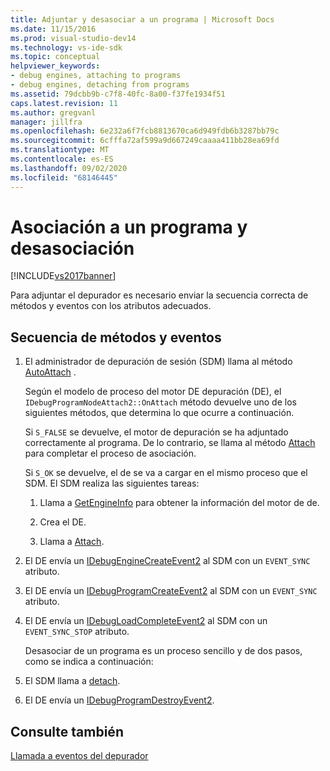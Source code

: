 ```yaml
---
title: Adjuntar y desasociar a un programa | Microsoft Docs
ms.date: 11/15/2016
ms.prod: visual-studio-dev14
ms.technology: vs-ide-sdk
ms.topic: conceptual
helpviewer_keywords:
- debug engines, attaching to programs
- debug engines, detaching from programs
ms.assetid: 79dcbb9b-c7f8-40fc-8a00-f37fe1934f51
caps.latest.revision: 11
ms.author: gregvanl
manager: jillfra
ms.openlocfilehash: 6e232a6f7fcb8813670ca6d949fdb6b3287bb79c
ms.sourcegitcommit: 6cfffa72af599a9d667249caaaa411bb28ea69fd
ms.translationtype: MT
ms.contentlocale: es-ES
ms.lasthandoff: 09/02/2020
ms.locfileid: "68146445"
---
```

# <a name="attaching-and-detaching-to-a-program"></a>Asociación a un programa y desasociación
[!INCLUDE[vs2017banner](../../includes/vs2017banner.md)]

Para adjuntar el depurador es necesario enviar la secuencia correcta de métodos y eventos con los atributos adecuados.  
  
## <a name="sequence-of-methods-and-events"></a>Secuencia de métodos y eventos  
  
1. El administrador de depuración de sesión (SDM) llama al método [AutoAttach](../../extensibility/debugger/reference/idebugprogramnodeattach2-onattach.md) .  
  
    Según el modelo de proceso del motor DE depuración (DE), el `IDebugProgramNodeAttach2::OnAttach` método devuelve uno de los siguientes métodos, que determina lo que ocurre a continuación.  
  
    Si `S_FALSE` se devuelve, el motor de depuración se ha adjuntado correctamente al programa. De lo contrario, se llama al método [Attach](../../extensibility/debugger/reference/idebugengine2-attach.md) para completar el proceso de asociación.  
  
    Si `S_OK` se devuelve, el de se va a cargar en el mismo proceso que el SDM. El SDM realiza las siguientes tareas:  
  
   1. Llama a [GetEngineInfo](../../extensibility/debugger/reference/idebugprogramnode2-getengineinfo.md) para obtener la información del motor de de.  
  
   2. Crea el DE.  
  
   3. Llama a [Attach](../../extensibility/debugger/reference/idebugengine2-attach.md).  
  
2. El DE envía un [IDebugEngineCreateEvent2](../../extensibility/debugger/reference/idebugenginecreateevent2.md) al SDM con un `EVENT_SYNC` atributo.  
  
3. El DE envía un [IDebugProgramCreateEvent2](../../extensibility/debugger/reference/idebugprogramcreateevent2.md) al SDM con un `EVENT_SYNC` atributo.  
  
4. El DE envía un [IDebugLoadCompleteEvent2](../../extensibility/debugger/reference/idebugloadcompleteevent2.md) al SDM con un `EVENT_SYNC_STOP` atributo.  
  
   Desasociar de un programa es un proceso sencillo y de dos pasos, como se indica a continuación:  
  
5. El SDM llama a [detach](../../extensibility/debugger/reference/idebugprogram2-detach.md).  
  
6. El DE envía un [IDebugProgramDestroyEvent2](../../extensibility/debugger/reference/idebugprogramdestroyevent2.md).  
  
## <a name="see-also"></a>Consulte también  
 [Llamada a eventos del depurador](../../extensibility/debugger/calling-debugger-events.md)
